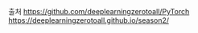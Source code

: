 
출처
https://github.com/deeplearningzerotoall/PyTorch
https://deeplearningzerotoall.github.io/season2/
